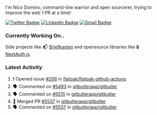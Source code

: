 
I'm Nico Domino, command-line warrior and open sourcerer, trying to improve the web 1 PR at a time!

[![Twitter Badge](https://img.shields.io/badge/-@ndom91-1ca0f1?style=flat-square&labelColor=1ca0f1&logo=twitter&logoColor=white&link=https://twitter.com/ndom91)](https://twitter.com/ndom91) [![Linkedin Badge](https://img.shields.io/badge/-ndom91-blue?style=flat-square&logo=Linkedin&logoColor=white&link=https://www.linkedin.com/in/ndom91/)](https://www.linkedin.com/in/ndom91/) [![Gmail Badge](https://img.shields.io/badge/-yo@ndo.dev-c14438?style=flat-square&logo=mail.ru&logoColor=white&link=mailto:yo@ndo.dev)](mailto:yo@ndo.dev)

### Currently Working On..

Side projects like 📬 [Briefkasten](https://briefkastenhq.com) and opensource libraries like 🔒 [NextAuth.js](https://github.com/nextauthjs/next-auth).

<!--START_SECTION_PROFILE_VIEWS:readme-info-->
<!--END_SECTION_PROFILE_VIEWS:readme-info-->

<!--START_SECTION_DAILY_COMMIT:readme-info-->
<!--END_SECTION_DAILY_COMMIT:readme-info-->

<!--START_SECTION_WEEKLY_COMMIT:readme-info-->
<!--END_SECTION_WEEKLY_COMMIT:readme-info-->

### Latest Activity

<!--START_SECTION:activity-->
1. ❗ Opened issue [#206](https://github.com/flatpak/flatpak-github-actions/issues/206) in [flatpak/flatpak-github-actions](https://github.com/flatpak/flatpak-github-actions)
2. 🗣 Commented on [#5493](https://github.com/gitbutlerapp/gitbutler/issues/5493#issuecomment-2476154641) in [gitbutlerapp/gitbutler](https://github.com/gitbutlerapp/gitbutler)
3. 🗣 Commented on [#5515](https://github.com/gitbutlerapp/gitbutler/issues/5515#issuecomment-2475871943) in [gitbutlerapp/gitbutler](https://github.com/gitbutlerapp/gitbutler)
4. 🎉 Merged PR [#5537](https://github.com/gitbutlerapp/gitbutler/pull/5537) in [gitbutlerapp/gitbutler](https://github.com/gitbutlerapp/gitbutler)
5. 🗣 Commented on [#5537](https://github.com/gitbutlerapp/gitbutler/pull/5537#issuecomment-2475682864) in [gitbutlerapp/gitbutler](https://github.com/gitbutlerapp/gitbutler)
<!--END_SECTION:activity-->
